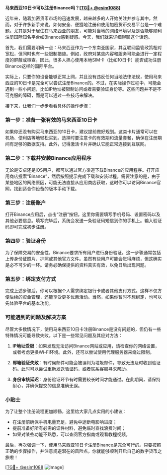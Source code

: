 **马来西亚10日卡可以注册Binance吗？[[TG💪+ @esim1088](https://t.me/s/esim1088)]**

近年来，随着加密货币市场的迅速发展，越来越多的人开始关注并参与其中。然而，对于许多新手来说，如何安全、便捷地注册和使用加密货币交易平台是一个难题。尤其是对于居住在马来西亚的朋友，可能对当地的网络环境以及是否能够顺利注册国际知名平台如Binance感到疑惑。今天，我们就来详细聊聊这个话题。

首先，我们需要明确一点：马来西亚作为一个东南亚国家，其互联网监管政策相对宽松，但同时也有一些限制措施。例如，政府对某些内容和服务可能会进行一定程度的屏蔽或审查。因此，很多人担心使用本地SIM卡（比如10日卡）能否成功注册Binance这样的国际平台。

实际上，只要你的设备能够正常上网，并且没有违反任何当地法律法规，使用马来西亚的10日卡是完全可以尝试注册Binance的。不过，在实际操作过程中，可能会遇到一些小问题，比如IP地址被限制访问或者需要验证身份等。这些问题并不是不可克服的障碍，而是可以通过一些技巧来解决。

接下来，让我们一步步看看具体的操作步骤：

### 第一步：准备一张有效的马来西亚10日卡

如果你还没有购买马来西亚的10日卡，建议提前做好规划。这类卡片通常可以在机场、便利店等地轻松买到。选择时要注意卡的有效期和流量套餐，确保在注册期间有足够的数据支持。此外，记得激活卡片并确认它能正常连接到互联网。

### 第二步：下载并安装Binance应用程序

无论是安卓还是iOS用户，都可以通过官方渠道下载Binance的应用程序。打开应用商店搜索“Binance”，然后按照提示完成下载和安装过程。需要注意的是，由于某些地区的网络原因，可能无法直接从应用商店获取，这时你可以访问Binance官网，找到适合你设备的版本手动下载。

### 第三步：注册账户

打开Binance应用后，点击“注册”按钮。这里你需要填写手机号码、设置密码以及其他必要信息。填写完毕后，系统会发送一条验证码短信到你的手机上。输入验证码即可完成初步注册。

### 第四步：验证身份

为了保障交易的安全性，Binance要求所有用户进行身份验证。这一步骤通常包括上传身份证照片、护照或其他官方文件。虽然有些用户可能会觉得麻烦，但这确实是必不可少的一环。请务必确保提供的资料真实有效，以免日后出现问题。

### 第五步：绑定支付方式

完成上述步骤后，你可以根据个人需求绑定银行卡或者其他支付方式。这样不仅方便后续的资金管理，还能享受更多优惠活动。当然，如果你暂时不想绑定，也可以先体验平台的基本功能。

### 可能遇到的问题及解决方案

尽管大多数情况下，使用马来西亚10日卡注册Binance是没有问题的，但仍有一些特殊情况可能导致失败。以下是一些常见问题及其应对方法：

1. **IP地址受限**：如果发现无法访问Binance网站或应用，请检查你的网络设置，或者考虑更换Wi-Fi环境。此外，还可以尝试使用代理服务器来绕过限制。
   
2. **邮箱验证失败**：有时候邮件可能会被误判为垃圾邮件，导致无法及时收到验证码。此时可以尝试重新发送验证码，或者联系客服寻求帮助。

3. **身份审核延迟**：身份验证环节有时需要较长时间才能通过。在此期间，请保持耐心，并确保提交的信息准确无误。

### 小贴士

为了让整个注册流程更加顺畅，这里给大家几点实用的小建议：
- 在注册前确保手机电量充足，避免中途断电影响进度；
- 提前准备好所有必需的证件材料，避免临时查找浪费时间；
- 如果对某些功能不熟悉，可以查阅官方指南或观看教程视频。

最后，再次强调一下，使用马来西亚10日卡注册Binance是完全可行的。只要按照正确的步骤操作，并注意规避潜在的风险点，你就能够顺利开启自己的数字货币之旅啦！

[[TG💪+ @esim1088](https://t.me/s/esim1088) ![Image](https://i.postimg.cc/4NQfJmqS/Snipaste-2025-05-13-00-14-12.png)]